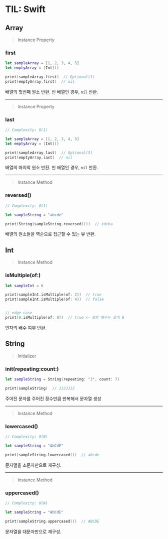 # TIL: Swift



## Array



>   Instance Property

### first

```swift
let sampleArray = [1, 2, 3, 4, 5]
let emptyArray = [Int]()

print(sampleArray.first)  // Optional(1)
print(emptyArray.first)  // nil
```



배열의 첫번째 원소 반환. 빈 배열인 경우, `nil` 반환.



---



>   Instance Property

### last

```swift
// Complexity: O(1)

let sampleArray = [1, 2, 3, 4, 5]
let emptyArray = [Int]()

print(sampleArray.last)  // Optional(5)
print(emptyArray.last)  // nil
```



배열의 마지막 원소 반환. 빈 배열인 경우, `nil` 반환.



---



>   Instance Method

### reversed()

```swift
// Complexity: O(1)

let sampleString = "abcde"

print(String(sampleString.reversed()))  // edcba
```



배열의 원소들을 역순으로 접근할 수 있는 뷰 반환.





## Int



>    Instance Method

### isMultiple(of:)

```swift
let sampleInt = 6

print(sampleInt.isMultiple(of: 2))  // true
print(sampleInt.isMultiple(of: 4))  // false


// edge case
print(0.isMultiple(of: 0))  // true <- 0의 배수는 오직 0
```



인자의 배수 여부 반환.





## String



>   Initializer

### init(repeating:count:)

```swift
let sampleString = String(repeating: "J", count: 7)

print(sampleString)  // JJJJJJJ
```



주어진 문자를 주어진 횟수만큼 반복해서 문자열 생성



---



>   Instance Method

### lowercased()

```swift
// Complexity: O(N)

let sampleString = "AbCdE"

print(sampleString.lowercased())  // abcde
```



문자열을 소문자만으로 재구성.



---



>   Instance Method

### uppercased()

```swift
// Complexity: O(N)

let sampleString = "AbCdE"

print(sampleString.uppercased())  // ABCDE
```



문자열을 대문자만으로 재구성.



